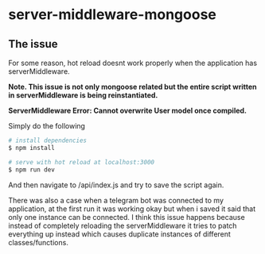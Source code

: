 # server-middleware-mongoose

## The issue

For some reason, hot reload doesnt work properly when the application has serverMiddleware.

**Note. This issue is not only mongoose related but the entire script written in serverMiddleware is being reinstantiated.**

**ServerMiddleware Error: Cannot overwrite User model once compiled.**

Simply do the following 
```bash
# install dependencies
$ npm install

# serve with hot reload at localhost:3000
$ npm run dev
```

And then navigate to /api/index.js and try to save the script again.

There was also a case when a telegram bot was connected to my application, at the first run it was working okay but when i saved it said that only one instance can be connected. I think this issue happens because instead of completely reloading the serverMiddleware it tries to patch everything up instead which causes duplicate instances of different classes/functions.
